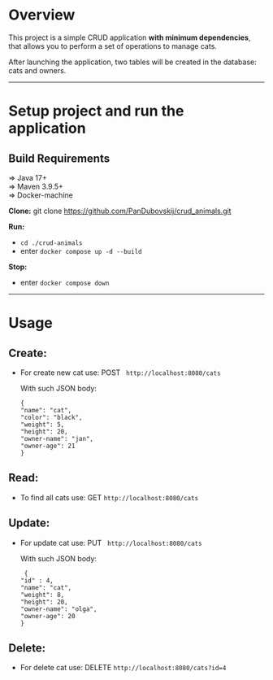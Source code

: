 # Overview

This project is a simple CRUD application <b>with minimum dependencies</b>, that allows you to perform a set of operations to manage cats.

After launching the application, two tables will be created in the database: cats and owners.

<hr>

# Setup project and run the application

## Build Requirements

⇒ Java 17+<br>
⇒ Maven 3.9.5+<br>
⇒ Docker-machine<br>

__Clone:__ git clone https://github.com/PanDubovskij/crud_animals.git

__Run:__

+ ```cd ./crud-animals```
+ enter ```docker compose up -d --build```

__Stop:__

+ enter ```docker compose down```

<hr>

# Usage

## Create:

* For create new cat use: POST ``` http://localhost:8080/cats```

  With such JSON body:

    ```
    {
    "name": "cat",
    "color": "black",
    "weight": 5,
    "height": 20,
    "owner-name": "jan",
    "owner-age": 21
    }

  ```

## Read:


* To find all cats use: GET ```http://localhost:8080/cats```

## Update:

* For update cat use: PUT ``` http://localhost:8080/cats```

  With such JSON body:

    ```
     {
    "id" : 4,
    "name": "cat",
    "weight": 8,
    "height": 20,
    "owner-name": "olga",
    "owner-age": 20
    }

  ```

## Delete:

* For delete cat use: DELETE ```http://localhost:8080/cats?id=4```
